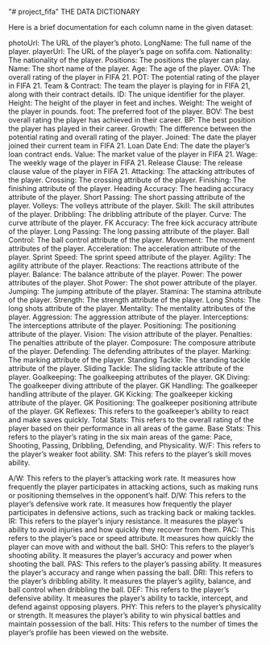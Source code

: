 "# project_fifa" 
THE DATA DICTIONARY

Here is a brief documentation for each column name in the given dataset:

photoUrl: The URL of the player’s photo.
LongName: The full name of the player.
playerUrl: The URL of the player’s page on sofifa.com.
Nationality: The nationality of the player.
Positions: The positions the player can play.
Name: The short name of the player.
Age: The age of the player.
OVA: The overall rating of the player in FIFA 21.
POT: The potential rating of the player in FIFA 21.
Team & Contract: The team the player is playing for in FIFA 21, along with their contract details.
ID: The unique identifier for the player.
Height: The height of the player in feet and inches.
Weight: The weight of the player in pounds.
foot: The preferred foot of the player.
BOV: The best overall rating the player has achieved in their career.
BP: The best position the player has played in their career.
Growth: The difference between the potential rating and overall rating of the player.
Joined: The date the player joined their current team in FIFA 21.
Loan Date End: The date the player’s loan contract ends.
Value: The market value of the player in FIFA 21.
Wage: The weekly wage of the player in FIFA 21.
Release Clause: The release clause value of the player in FIFA 21.
Attacking: The attacking attributes of the player.
Crossing: The crossing attribute of the player.
Finishing: The finishing attribute of the player.
Heading Accuracy: The heading accuracy attribute of the player.
Short Passing: The short passing attribute of the player.
Volleys: The volleys attribute of the player.
Skill: The skill attributes of the player.
Dribbling: The dribbling attribute of the player.
Curve: The curve attribute of the player.
FK Accuracy: The free kick accuracy attribute of the player.
Long Passing: The long passing attribute of the player.
Ball Control: The ball control attribute of the player.
Movement: The movement attributes of the player.
Acceleration: The acceleration attribute of the player.
Sprint Speed: The sprint speed attribute of the player.
Agility: The agility attribute of the player.
Reactions: The reactions attribute of the player.
Balance: The balance attribute of the player.
Power: The power attributes of the player.
Shot Power: The shot power attribute of the player.
Jumping: The jumping attribute of the player.
Stamina: The stamina attribute of the player.
Strength: The strength attribute of the player.
Long Shots: The long shots attribute of the player.
Mentality: The mentality attributes of the player.
Aggression: The aggression attribute of the player.
Interceptions: The interceptions attribute of the player.
Positioning: The positioning attribute of the player.
Vision: The vision attribute of the player.
Penalties: The penalties attribute of the player.
Composure: The composure attribute of the player.
Defending: The defending attributes of the player.
Marking: The marking attribute of the player.
Standing Tackle: The standing tackle attribute of the player.
Sliding Tackle: The sliding tackle attribute of the player.
Goalkeeping: The goalkeeping attributes of the player.
GK Diving: The goalkeeper diving attribute of the player.
GK Handling: The goalkeeper handling attribute of the player.
GK Kicking: The goalkeeper kicking attribute of the player.
GK Positioning: The goalkeeper positioning attribute of the player.
GK Reflexes: This refers to the goalkeeper’s ability to react and make saves quickly.
Total Stats: This refers to the overall rating of the player based on their performance in all areas of the game.
Base Stats: This refers to the player’s rating in the six main areas of the game: Pace, Shooting, Passing, Dribbling, Defending, and Physicality.
W/F: This refers to the player’s weaker foot ability.
SM: This refers to the player’s skill moves ability.

A/W: This refers to the player’s attacking work rate. It measures how frequently the player participates in attacking actions, such as making runs or positioning themselves in the opponent’s half.
D/W: This refers to the player’s defensive work rate. It measures how frequently the player participates in defensive actions, such as tracking back or making tackles.
IR: This refers to the player’s injury resistance. It measures the player’s ability to avoid injuries and how quickly they recover from them.
PAC: This refers to the player’s pace or speed attribute. It measures how quickly the player can move with and without the ball.
SHO: This refers to the player’s shooting ability. It measures the player’s accuracy and power when shooting the ball.
PAS: This refers to the player’s passing ability. It measures the player’s accuracy and range when passing the ball.
DRI: This refers to the player’s dribbling ability. It measures the player’s agility, balance, and ball control when dribbling the ball.
DEF: This refers to the player’s defensive ability. It measures the player’s ability to tackle, intercept, and defend against opposing players.
PHY: This refers to the player’s physicality or strength. It measures the player’s ability to win physical battles and maintain possession of the ball.
Hits: This refers to the number of times the player’s profile has been viewed on the website.